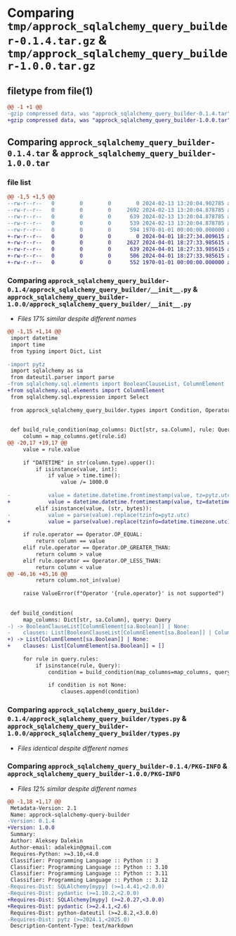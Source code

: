 # Comparing `tmp/approck_sqlalchemy_query_builder-0.1.4.tar.gz` & `tmp/approck_sqlalchemy_query_builder-1.0.0.tar.gz`

## filetype from file(1)

```diff
@@ -1 +1 @@
-gzip compressed data, was "approck_sqlalchemy_query_builder-0.1.4.tar", max compression
+gzip compressed data, was "approck_sqlalchemy_query_builder-1.0.0.tar", max compression
```

## Comparing `approck_sqlalchemy_query_builder-0.1.4.tar` & `approck_sqlalchemy_query_builder-1.0.0.tar`

### file list

```diff
@@ -1,5 +1,5 @@
--rw-r--r--   0        0        0        0 2024-02-13 13:20:04.902785 approck_sqlalchemy_query_builder-0.1.4/README.md
--rw-r--r--   0        0        0     2692 2024-02-13 13:20:04.878785 approck_sqlalchemy_query_builder-0.1.4/approck_sqlalchemy_query_builder/__init__.py
--rw-r--r--   0        0        0      639 2024-02-13 13:20:04.878785 approck_sqlalchemy_query_builder-0.1.4/approck_sqlalchemy_query_builder/types.py
--rw-r--r--   0        0        0      539 2024-02-13 13:20:04.878785 approck_sqlalchemy_query_builder-0.1.4/pyproject.toml
--rw-r--r--   0        0        0      594 1970-01-01 00:00:00.000000 approck_sqlalchemy_query_builder-0.1.4/PKG-INFO
+-rw-r--r--   0        0        0        0 2024-04-01 18:27:34.009615 approck_sqlalchemy_query_builder-1.0.0/README.md
+-rw-r--r--   0        0        0     2627 2024-04-01 18:27:33.985615 approck_sqlalchemy_query_builder-1.0.0/approck_sqlalchemy_query_builder/__init__.py
+-rw-r--r--   0        0        0      639 2024-04-01 18:27:33.985615 approck_sqlalchemy_query_builder-1.0.0/approck_sqlalchemy_query_builder/types.py
+-rw-r--r--   0        0        0      506 2024-04-01 18:27:33.985615 approck_sqlalchemy_query_builder-1.0.0/pyproject.toml
+-rw-r--r--   0        0        0      552 1970-01-01 00:00:00.000000 approck_sqlalchemy_query_builder-1.0.0/PKG-INFO
```

### Comparing `approck_sqlalchemy_query_builder-0.1.4/approck_sqlalchemy_query_builder/__init__.py` & `approck_sqlalchemy_query_builder-1.0.0/approck_sqlalchemy_query_builder/__init__.py`

 * *Files 17% similar despite different names*

```diff
@@ -1,15 +1,14 @@
 import datetime
 import time
 from typing import Dict, List
 
-import pytz
 import sqlalchemy as sa
 from dateutil.parser import parse
-from sqlalchemy.sql.elements import BooleanClauseList, ColumnElement
+from sqlalchemy.sql.elements import ColumnElement
 from sqlalchemy.sql.expression import Select
 
 from approck_sqlalchemy_query_builder.types import Condition, Operator, Query, QueryRule
 
 
 def build_rule_condition(map_columns: Dict[str, sa.Column], rule: QueryRule) -> ColumnElement[sa.Boolean]:
     column = map_columns.get(rule.id)
@@ -20,17 +19,17 @@
     value = rule.value
 
     if "DATETIME" in str(column.type).upper():
         if isinstance(value, int):
             if value > time.time():
                 value /= 1000.0
 
-            value = datetime.datetime.fromtimestamp(value, tz=pytz.utc)
+            value = datetime.datetime.fromtimestamp(value, tz=datetime.timezone.utc)
         elif isinstance(value, (str, bytes)):
-            value = parse(value).replace(tzinfo=pytz.utc)
+            value = parse(value).replace(tzinfo=datetime.timezone.utc)
 
     if rule.operator == Operator.OP_EQUAL:
         return column == value
     elif rule.operator == Operator.OP_GREATER_THAN:
         return column > value
     elif rule.operator == Operator.OP_LESS_THAN:
         return column < value
@@ -46,16 +45,16 @@
         return column.not_in(value)
 
     raise ValueError(f"Operator '{rule.operator}' is not supported")
 
 
 def build_condition(
     map_columns: Dict[str, sa.Column], query: Query
-) -> BooleanClauseList[ColumnElement[sa.Boolean]] | None:
-    clauses: List[BooleanClauseList[ColumnElement[sa.Boolean]] | ColumnElement[sa.Boolean]] = []
+) -> List[ColumnElement[sa.Boolean]] | None:
+    clauses: List[ColumnElement[sa.Boolean]] = []
 
     for rule in query.rules:
         if isinstance(rule, Query):
             condition = build_condition(map_columns=map_columns, query=rule)
 
             if condition is not None:
                 clauses.append(condition)
```

### Comparing `approck_sqlalchemy_query_builder-0.1.4/approck_sqlalchemy_query_builder/types.py` & `approck_sqlalchemy_query_builder-1.0.0/approck_sqlalchemy_query_builder/types.py`

 * *Files identical despite different names*

### Comparing `approck_sqlalchemy_query_builder-0.1.4/PKG-INFO` & `approck_sqlalchemy_query_builder-1.0.0/PKG-INFO`

 * *Files 12% similar despite different names*

```diff
@@ -1,18 +1,17 @@
 Metadata-Version: 2.1
 Name: approck-sqlalchemy-query-builder
-Version: 0.1.4
+Version: 1.0.0
 Summary: 
 Author: Aleksey Dalekin
 Author-email: adalekin@gmail.com
 Requires-Python: >=3.10,<4.0
 Classifier: Programming Language :: Python :: 3
 Classifier: Programming Language :: Python :: 3.10
 Classifier: Programming Language :: Python :: 3.11
 Classifier: Programming Language :: Python :: 3.12
-Requires-Dist: SQLAlchemy[mypy] (>=1.4.41,<2.0.0)
-Requires-Dist: pydantic (>=1.10.2,<2.0.0)
+Requires-Dist: SQLAlchemy[mypy] (>=2.0.27,<3.0.0)
+Requires-Dist: pydantic (>=2.4.1,<2.6)
 Requires-Dist: python-dateutil (>=2.8.2,<3.0.0)
-Requires-Dist: pytz (>=2024.1,<2025.0)
 Description-Content-Type: text/markdown
```


